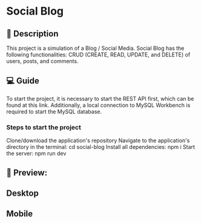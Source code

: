 # Social Blog

## 📝 Description
This project is a simulation of a Blog / Social Media. Social Blog has the following functionalities: CRUD (CREATE, READ, UPDATE, and DELETE) of users, posts, and comments.

## 💻 Guide
To start the project, it is necessary to start the REST API first, which can be found at this link. Additionally, a local connection to MySQL Workbench is required to start the MySQL database.

### Steps to start the project

Clone/download the application's repository
Navigate to the application's directory in the terminal: cd social-blog
Install all dependencies: npm i
Start the server: npm run dev

## 📸 Preview: 

## Desktop

## Mobile



